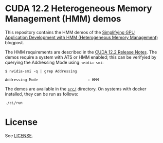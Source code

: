 CUDA 12.2 Heterogeneous Memory Management (HMM) demos
===

This repository contains the HMM demos of the [Simplifying GPU Application Development with HMM (Heterogeneous Memory Management)] blogpost.

The HMM requirements are described in the [CUDA 12.2 Release Notes].
The demos require a system with ATS or HMM enabled; this can be verifyied by querying the Addressing Mode using `nvidia-smi`:

```shell
$ nvidia-smi -q | grep Addressing

Addressing Mode                       : HMM
```

The demos are available in the [`src/`](./src) directory. On systems with docker installed, they can be run as follows:

```shell
./ci/run
```

# License

See [LICENSE](./LICENSE).

[Simplifying GPU Application Development with HMM (Heterogeneous Memory Management)]: link.
[CUDA 12.2 Release Notes]: https://docs.nvidia.com/cuda/cuda-toolkit-release-notes/index.html#general-cuda

